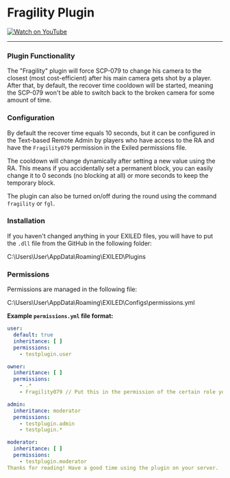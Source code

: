 # Fragility Plugin
[![Watch on YouTube](https://img.youtube.com/vi/7QWodQAnxaE/hqdefault.jpg)](https://youtu.be/7QWodQAnxaE?si=VnAlIxtXh0CW00Jx)
***
### Plugin Functionality
The "Fragility" plugin will force SCP-079 to change his camera to the closest (most cost-efficient) after his main camera gets shot by a player. After that, by default, the recover time cooldown will be started, meaning the SCP-079 won't be able to switch back to the broken camera for some amount of time.

### Configuration
By default the recover time equals 10 seconds, but it can be configured in the Text-based Remote Admin by players who have access to the RA and have the `Fragility079` permission in the Exiled permissions file.

The cooldown will change dynamically after setting a new value using the RA. This means if you accidentally set a permanent block, you can easily change it to 0 seconds (no blocking at all) or more seconds to keep the temporary block.

The plugin can also be turned on/off during the round using the command `fragility` or `fgl`.

### Installation
If you haven't changed anything in your EXILED files, you will have to put the `.dll` file from the GitHub in the following folder:

C:\Users\User\AppData\Roaming\EXILED\Plugins


### Permissions
Permissions are managed in the following file:

C:\Users\User\AppData\Roaming\EXILED\Configs\permissions.yml


**Example `permissions.yml` file format:**
```yaml
user:
  default: true
  inheritance: [ ]
  permissions:
    - testplugin.user

owner:
  inheritance: [ ]
  permissions:
    - .*
    - Fragility079 // Put this in the permission of the certain role you would like to have access to the Fragility config via the RA.

admin:
  inheritance: moderator
  permissions:
    - testplugin.admin
    - testplugin.*

moderator:
  inheritance: [ ]
  permissions:
    - testplugin.moderator
Thanks for reading! Have a good time using the plugin on your server.

